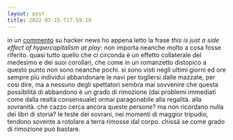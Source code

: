 ```yaml
---
layout: post
title: 2022-07-15-T17.59.19
---
```


in un [commento](https://news.ycombinator.com/item?id=32109127) su hacker news ho appena letto la frase *this is just a side effect of hypercapitalism at play*: non importa neanche molto a cosa fosse riferito. quasi tutto quello che ci circonda è un effetto collaterale del medesimo e dei suoi corollari, che come in un romanzetto distopico a questo punto non sono neanche pochi. si sono visti negli ultimi giorni ed ore sempre più individui abbandonare le navi per togliersi dalle mazzate, per così dire, ma a nessuno degli spettatori sembra mai sovvenire che questa possibilità di abbandono è un grado di rimozione (dai problemi immediati come dalla realtà consensuale) ormai paragonabile alla regalità. alla sovranità. che cazzo cerca ancora queste persone? ma non ricordano nulla dei libri di storia? le teste dei sovrani, nei momenti di maggior tripudio, tendono sovente a rotolare a terra rimosse dal corpo. chissà se come grado di rimozione può bastare.